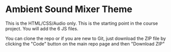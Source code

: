 # Ambient Sound Mixer Theme

This is the HTML/CSS/Audio only. This is the starting point in the course project. You will add the 6 JS files.

You can clone the repo or if you are new to Git, just download the ZIP file by clicking the "Code" button on the main repo page and then "Download ZIP"
